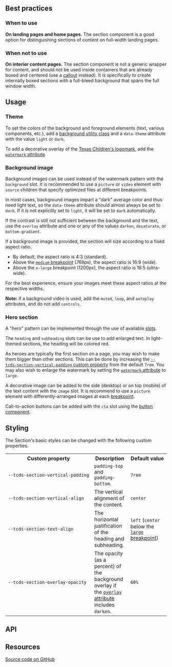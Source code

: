 <!--lede
  The section component creates a boxed container with a full-bleed background and vertical padding, useful for creating distinct sections on landing pages.
lede-->

<!--twig
{% embed "@tch/includes/example.twig" with {
  full_screen: true,
} %}
{% block content %}
<tcds-section>
  <p>
    Lorem ipsum dolor sit amet, consectetur adipiscing elit, sed do
    eiusmod tempor incididunt ut labore et dolore magna aliqua.
  </p>
</tcds-section>
{% endblock %}
{% endembed %}
twig-->

## Best practices
### When to use
**On landing pages and home pages.** The section component is a good option for distinguishing sections of content on full-width landing pages.

### When not to use
**On interior content pages.** The section component is not a generic wrapper for content, and should not be used inside containers that are already boxed and centered (use a [callout](/content/callout) instead). It is specifically to create internally boxed sections with a full-bleed background that spans the full window width.

## Usage
### Theme
To set the colors of the background and foreground elements (text, various components, etc.), add a [background utility class](/design/color#utilities) and a `data-theme` attribute with the value `light` or `dark`.

<!--twig
{% embed "@tch/includes/example.twig" with {
  full_screen: true,
  line_highlight: "1,7",
} %}
{% block content %}
<tcds-section class="bg-primary" data-theme="light">
  <p>
    Lorem ipsum dolor sit amet, consectetur adipiscing elit, sed do
    eiusmod tempor incididunt ut labore et dolore magna aliqua.
  </p>
</tcds-section>
<tcds-section class="bg-secondary" data-theme="dark">
  <p>
    Lorem ipsum dolor sit amet, consectetur adipiscing elit, sed do
    eiusmod tempor incididunt ut labore et dolore magna aliqua.
  </p>
</tcds-section>
{% endblock %}
{% endembed %}
twig-->

To add a decorative overlay of the [Texas Children's logomark](/design/branding), add the [`watermark` attribute](#watermark-attribute).

<!--twig
{% embed "@tch/includes/example.twig" with {
  full_screen: true,
  line_highlight: "1",
} %}
{% block content %}
<tcds-section class="bg-tertiary" data-theme="light" watermark>
  <p>
    Lorem ipsum dolor sit amet, consectetur adipiscing elit, sed do
    eiusmod tempor incididunt ut labore et dolore magna aliqua.
  </p>
</tcds-section>
{% endblock %}
{% endembed %}
twig-->

### Background image
Background images can be used instead of the watermark pattern with the `background` slot. It is recommended to use a `picture` or `video` element with `source` children that specify optimized files at different breakpoints.

In most cases, background images impart a "dark" average color and thus need light text, so the `data-theme` attribute should almost always be set to `dark`. If it is not explicitly set to `light`, it will be set to `dark` automatically.

If the contrast is still not sufficient between the background and the text, use the `overlay` attribute and one or any of the values `darken`, `desaturate`, or `bottom-gradient`.

<!--twig
{% embed "@tch/includes/example.twig" with {
  full_screen: true,
  line_highlight: "1-6",
} %}
{% block content %}
<tcds-section overlay="darken desaturate bottom-gradient">
  <picture slot="background">
    <source srcset="https://www.texaschildrensurgentcare.org/sites/urgentcare/files/2022-06/2k22-0013-AK7_3571.jpg" media="(max-width: 768px)">
    <source srcset="https://www.texaschildrensurgentcare.org/sites/urgentcare/files/2022-06/2k22-0013-AK7_3571.jpg" media="(max-width: 1200px)">
    <img srcset="https://www.texaschildrensurgentcare.org/sites/urgentcare/files/2022-06/2k22-0013-AK7_3571.jpg" src="" alt="">
  </picture>

  <p>
    Lorem ipsum dolor sit amet, consectetur adipiscing elit, sed do
    eiusmod tempor incididunt ut labore et dolore magna aliqua.
  </p>
</tcds-section>
{% endblock %}
{% block code %}
<tcds-section overlay="darken desaturate bottom-gradient">
  <picture slot="background">
    <source srcset="some-mobile-image.jpg" media="(max-width: 768px)">
    <source srcset="some-tablet-image.jpg" media="(max-width: 1200px)">
    <img srcset="some-desktop-image.jpg" src="" alt="">
  </picture>

  <p>
    Lorem ipsum dolor sit amet, consectetur adipiscing elit, sed do
    eiusmod tempor incididunt ut labore et dolore magna aliqua.
  </p>
</tcds-section>
{% endblock %}
{% endembed %}
twig-->

If a background image is provided, the section will size according to a fixed aspect ratio.

* By default, the aspect ratio is 4:3 (standard).
* Above the [`medium` breakpoint](/design/layout#breakpoints) (768px), the aspect ratio is 16:9 (wide).
* Above the `x-large` breakpoint (1200px), the aspect ratio is 16:5 (ultra-wide).

For the best experience, ensure your images meet these aspect ratios at the respective widths.

<b>Note:</b> if a background video is used, add the `muted`, `loop`, and `autoplay` attributes, and do not add `controls`.

### Hero section
A "hero" pattern can be implemented through the use of available [slots](#api).

The `heading` and `subheading` slots can be use to add enlarged text. In light-themed sections, the heading will be colored red.

As heroes are typically the first section on a page, you may wish to make them bigger than other sections. This can be done by increasing the [`--tcds-section-vertical-padding` custom property](#styling) from the default `7rem`. You may also wish to enlarge the watermark by setting the [`watermark` attribute](#watermark-attribute) to `large`.

<!--twig
{% embed "@tch/includes/example.twig" with {
  full_screen: true,
} %}
{% block content %}
<tcds-section class="bg-secondary" data-theme="light" watermark="large" style="--tcds-section-vertical-padding: 9rem">
  <h2 slot="heading">Lorem ipsum dolor sit amet</h2>
  <p slot="subheading">
    Lorem ipsum dolor sit amet, consectetur adipiscing elit, sed do
    eiusmod tempor incididunt ut labore et dolore magna aliqua.
  </p>
</tcds-section>
{% endblock %}
{% endembed %}
twig-->

A decorative image can be added to the side (desktop) or on top (mobile) of the text content with the `image` slot. It is recommend to use a `picture` element with differently-arranged images at each [breakpoint](/design/layout#breakpoints).

Call-to-action buttons can be added with the `cta` slot using the [button component](/components/button).

<!--twig
{% embed "@tch/includes/example.twig" with {
  full_screen: true,
  line_highlight: "8-12,14-15",
} %}
{% block content %}
<tcds-section class="bg-secondary" data-theme="light" watermark="large" style="--tcds-section-vertical-padding: 9rem">
  <h2 slot="heading">Lorem ipsum dolor sit amet</h2>
  <p slot="subheading">
    Lorem ipsum dolor sit amet, consectetur adipiscing elit, sed do
    eiusmod tempor incididunt ut labore et dolore magna aliqua.
  </p>

  <picture slot="image">
    <source srcset="http://tchmain2ode1.prod.acquia-sites.com/sites/tc/files/styles/webp/public/2022-09/Pediatrics%20Landing%20-%20Hero%20Circle%20-%20Tablet.png.webp?itok=1t1u7shN" media="(min-width: 768px) and (max-width: 1199px)">
    <source srcset="http://tchmain2ode1.prod.acquia-sites.com/sites/tc/files/styles/webp/public/2022-09/Pediatrics%20Landing%20-%20Hero%20Circle%20-%20Desktop.png.webp?itok=VAeEI8Ni" media="(min-width: 1200px)">
    <img srcset="http://tchmain2ode1.prod.acquia-sites.com/sites/tc/files/styles/webp/public/2022-09/Pediatrics%20Landing%20-%20Hero%20Circle%20-%20Mobile.png.webp?itok=vPsgGRa0" src="" alt="">
  </picture>

  <tcds-button slot="cta" size="large">Primary action</tcds-button>
  <tcds-button slot="cta" size="large" variant="ghost" icon="chevron-right right">Secondary action</tcds-button>
</tcds-section>
{% endblock %}
{% block code %}
<tcds-section class="bg-secondary" data-theme="light" watermark="large" style="--tcds-section-vertical-padding: 9rem">
  <h2 slot="heading">Lorem ipsum dolor sit amet</h2>
  <p slot="subheading">
    Lorem ipsum dolor sit amet, consectetur adipiscing elit, sed do
    eiusmod tempor incididunt ut labore et dolore magna aliqua.
  </p>
  
  <picture slot="image">
    <source srcset="some-tablet-image.jpg" media="(min-width: 768px) and (max-width: 1199px)">
    <source srcset="some-desktop-image.jpg" media="(min-width: 1200px)">
    <img srcset="some-mobile-image.jpg" src="" alt="">
  </picture>

  <tcds-button slot="cta" size="large">Primary action</tcds-button>
  <tcds-button slot="cta" size="large" variant="ghost" icon="chevron-right right">Secondary action</tcds-button>
</tcds-section>
{% endblock %}
{% endembed %}
twig-->

## Styling
The Section's basic styles can be changed with the following custom properties.

<table>
  <tr>
    <th>Custom property</th>
    <th>Description</th>
    <th style="white-space: nowrap">Default value</th>
  </tr>
  <tr>
    <td><code style="white-space: nowrap">--tcds-section-vertical-padding</code></td>
    <td><code>padding-top</code> and <code>padding-bottom</code>.</td>
    <td><code>7rem</code></td>
  </tr>
  <tr>
    <td><code style="white-space: nowrap">--tcds-section-vertical-align</code></td>
    <td>The vertical alignment of the content.</td>
    <td><code>center</code></td>
  </tr>
  <tr>
    <td><code style="white-space: nowrap">--tcds-section-text-align</code></td>
    <td>The horizontal justification of the heading and subheading.</td>
    <td><code>left</code> (<code>center</code> below the <a href="/design/layout#breakpoints"><code>large</code> breakpoint</a>)</td>
  </tr>
  <tr>
    <td><code style="white-space: nowrap">--tcds-section-overlay-opacity</code></td>
    <td>The opacity (as a percent) of the background overlay if the <a href="#overlay-attribute"><code>overlay</code> attribute</a> includes <code>darken</code>.</td>
    <td><code>60%</code></td>
  </tr>
</table>

## API
<!--twig {{ include("@tch/includes/api.twig", {
  attributes: [
    {
      name: "overlay",
      type: ["prop", "string"],
      description: "One or any of <code>darken</code>, <code>desaturate</code>, or <code>bottom-gradient</code>.",
      required: "no",
    },
    {
      name: "watermark",
      type: ["prop", "string"],
      description: "Empty or <code>large</code>.",
      required: "no",
    },
  ],
  slots: [
    {
      name: "(default)",
      multiple: "no",
      description: "Default content slot.",
      required: "no",
    },
    {
      name: "background",
      multiple: "no",
      description: "An <code>img</code>, <code>picture</code>, or <code>video</code> element to use as the background.",
      required: "no",
    },
    {
      name: "heading",
      multiple: "no",
      description: "An <code>h1</code> or <code>h2</code> element to use as an enlarged headline.",
      required: "no",
    },
    {
      name: "subheading",
      multiple: "no",
      description: "A <code>p</code> element to use as an enlarged subhead.",
      required: "no",
    },
    {
      name: "image",
      multiple: "no",
      description: "An <code>img</code> or <code>picture</code> element to use as an image placed to the right of (desktop) or above (mobile) the content.",
      required: "no",
    },
    {
      name: "cta",
      multiple: "yes",
      description: "<code>tcds-button</code> (or <code>a</code> or <code>button</code>) elements to use as the calls-to-action beneath the heading and subheading.",
      required: "no",
    },
  ],
}) }} twig-->

## Resources
[Source code on GitHub](https://github.com/jacecotton/tcds/blob/main/components/section/)